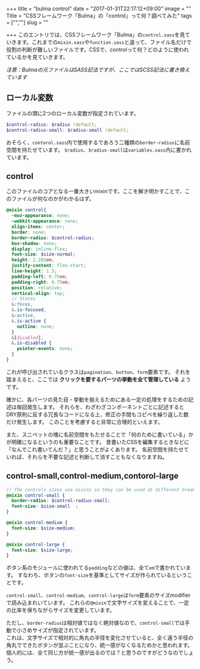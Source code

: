 +++
title = "bulma control"
date = "2017-01-31T22:17:12+09:00"
image = ""
Title = "CSSフレームワーク「Bulma」の「control」って何？調べてみた"
tags = ["",""]
slug = ""

+++
このエントリでは、CSSフレームワーク「Bulma」の`control.sass`を見ていきます。これまでの`mixin.sass`や`function.sass`と違って、ファイル名だけで役割の判断が難しいファイルです。CSSで、controlって何？どのように使われているかを見ていきます。

<!--more-->
_注意：Bulmaの元ファイルはSASS記法ですが、ここではSCSS記法に書き換えています_

## ローカル変数
ファイルの頭に2つのローカル変数が指定されています。

~~~scss
$control-radius: $radius !default;
$control-radius-small: $radius-small !default;
~~~

おそらく、`contorol.sass`内で使用するであろう二種類の`border-radius`に名前空間を持たせています。
`$radius`、`$radius-small`は`variables.sass`内に書かれています。

## control
このファイルのコアとなる一番大きいmixinです。ここを解き明かすことで、このファイルが何なのかがわかるはず。


```scss
@mixin control{
  -moz-appearance: none;
  -webkit-appearance: none;
  align-items: center;
  border: none;
  border-radius: $control-radius;
  box-shadow: none;
  display: inline-flex;
  font-size: $size-normal;
  height: 2.285em;
  justify-content: flex-start;
  line-height: 1.5;
  padding-left: 0.75em;
  padding-right: 0.75em;
  position: relative;
  vertical-align: top;
  // States
  &:focus,
  &.is-focused,
  &:active,
  &.is-active {
    outline: none;  
  }
  &[disabled],
  &.is-disabled {
    pointer-events: none;
  }
}
```

これが呼び出されているクラスは`pagination`、`button`、`form`要素です。
それを踏まえると、ここでは **クリックを要するパーツの挙動を全て管理している** ようです。

確かに、各パーツの見た目・挙動を揃えるためにある一定の処理をするための記述は毎回発生します。
それらを、わざわざコンポーネントごとに記述するとDRY原則に反する冗長なコードになる上、修正の手間もコピペを繰り返した数だけ発生します。
このことを考慮すると非常に合理的といえます。

また、スニペットの塊に名前空間をもたせることで「何のために書いている」かが明確になるというのも重要なことです。
昔書いたCSSを編集するときなどに「なんでこれ書いてんだ？」と思うことがよくあります。
名前空間を持たせていれば、それらを不要な記述と判断して消すこともなくなりますね。

## control-small,control-medium,contorol-large

```scss
// The controls sizes use mixins so they can be used at different breakpoints
@mixin control-small {
  border-radius: $control-radius-small;
  font-size: $size-small  ;
}
```

~~~scss
@mixin control-medium {
  font-size: $size-medium;
}

@mixin control-large {
  font-size: $size-large;
}
~~~

ボタン系のモジュールに使われてる`padding`などの値は、全て`em`で書かれています。
すなわち、ボタンの`font-size`を基準としてサイズが作られているということです。

`control-small`、`control-medium`、`control-large`は`form`要素のサイズmodifierで読み込まれいています。
これらの`@mixin`で文字サイズを変えることで、一定の比率を保ちながらサイズを変更しています。

ただし、`border-radius`は相対値ではなく絶対値なので、`control-small`では手動で小さめサイズが指定されています。  
これは、文字サイズで相対的に角丸の半径を変化させていると、全く違う半径の角丸でできたボタンが並ぶことになり、統一感がなくなるためかと思われます。
個人的には、全て同じ方が統一感が出るのでは？と思うのですがどうなのでしょう。
